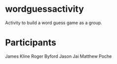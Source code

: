 # wordguessactivity
Activity to build a word guess game as a group.

# Participants
James Kline
Roger Byford
Jason Jai
Matthew Poche
